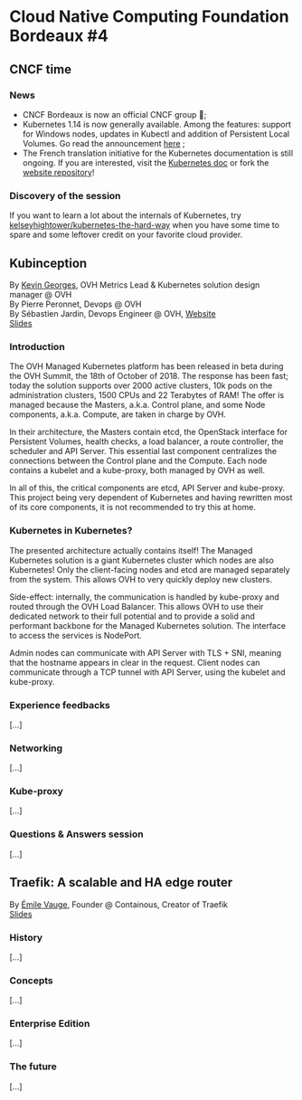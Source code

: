 # Cloud Native Computing Foundation Bordeaux #4

## CNCF time

### News
- CNCF Bordeaux is now an official CNCF group 🎉;
- Kubernetes 1.14 is now generally available. Among the features: support for Windows nodes, updates in Kubectl and addition of Persistent Local Volumes. Go read the announcement [here](https://kubernetes.io/blog/2019/03/25/kubernetes-1-14-release-announcement/) ;
- The French translation initiative for the Kubernetes documentation is still ongoing. If you are interested, visit the [Kubernetes doc](https://kubernetes.io/fr/docs/home/) or fork the [website repository](https://github.com/kubernetes/website/tree/master/content)!

### Discovery of the session
If you want to learn a lot about the internals of Kubernetes, try [kelseyhightower/kubernetes-the-hard-way](https://github.com/kelseyhightower/kubernetes-the-hard-way) when you have some time to spare and some leftover credit on your favorite cloud provider.

## Kubinception
By [Kevin Georges](https://twitter.com/0xd33d33), OVH Metrics Lead & Kubernetes solution design manager @ OVH  
By Pierre Peronnet, Devops @ OVH  
By Sébastien Jardin, Devops Engineer @ OVH, [Website](http://sebastienjardin.fr/)  
[Slides](https://www.slideshare.net/ovhcom/kubinception-using-kubernetes-to-run-kubernetes)

### Introduction

The OVH Managed Kubernetes platform has been released in beta during the OVH Summit, the 18th of October of 2018. The response has been fast; today the solution supports over 2000 active clusters, 10k pods on the administration clusters, 1500 CPUs and 22 Terabytes of RAM! The offer is managed because the Masters, a.k.a. Control plane, and some Node components, a.k.a. Compute, are taken in charge by OVH.

In their architecture, the Masters contain etcd, the OpenStack interface for Persistent Volumes, health checks, a load balancer, a route controller, the scheduler and API Server. This essential last component centralizes the connections between the Control plane and the Compute. Each node contains a kubelet and a kube-proxy, both managed by OVH as well.

In all of this, the critical components are etcd, API Server and kube-proxy. This project being very dependent of Kubernetes and having rewritten most of its core components, it is not recommended to try this at home.

### Kubernetes in Kubernetes?

The presented architecture actually contains itself! The Managed Kubernetes solution is a giant Kubernetes cluster which nodes are also Kubernetes! Only the client-facing nodes and etcd are managed separately from the system. This allows OVH to very quickly deploy new clusters.

Side-effect: internally, the communication is handled by kube-proxy and routed through the OVH Load Balancer. This allows OVH to use their dedicated network to their full potential and to provide a solid and performant backbone for the Managed Kubernetes solution. The interface to access the services is NodePort.

Admin nodes can communicate with API Server with TLS + SNI, meaning that the hostname appears in clear in the request. Client nodes can communicate through a TCP tunnel with API Server, using the kubelet and kube-proxy.

### Experience feedbacks

[...]

### Networking

[...]

### Kube-proxy

[...]

### Questions & Answers session

[...]

## Traefik: A scalable and HA edge router
By [Émile Vauge](https://twitter.com/emilevauge), Founder @ Containous, Creator of Traefik  
[Slides](https://containous.github.io/slides/cncf-bdx-2019/#/traefik)

### History

[...]

### Concepts

[...]

### Enterprise Edition

[...]

### The future

[...]
